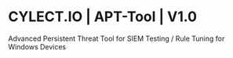 # CYLECT.IO | APT-Tool | V1.0
Advanced Persistent Threat Tool for SIEM Testing / Rule Tuning for Windows Devices
